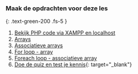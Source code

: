 ### Maak de opdrachten voor deze les
{: .text-green-200 .fs-5 }

1. [Bekijk PHP code via XAMPP en localhost](xampp)
2. [Arrays](arrays)
3. [Associatieve arrays](arrays_assoc)
4. [For loop - array](for-loop)
5. [Foreach loop - associatieve array](foreach-loop)
6. [Doe de quiz en test je kennis](https://www.bookwidgets.com/play/LoXMo3sv-iQAF1lZmggAAA/DC9QPD7/sd1-bap){: target="_blank"}
